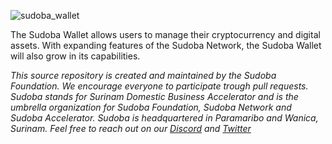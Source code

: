 ![sudoba_wallet](https://www.sudoba.com/image/logos/sudoba_wallet.png)

The Sudoba Wallet allows users to manage their cryptocurrency and digital assets. With expanding features of the Sudoba Network, the Sudoba Wallet will also grow in its capabilities. 

*This source repository is created and maintained by the Sudoba Foundation. We encourage everyone to participate trough pull requests.
Sudoba stands for Surinam Domestic Business Accelerator and is the umbrella organization for Sudoba Foundation, Sudoba Network and Sudoba Accelerator.
Sudoba is headquartered in Paramaribo and Wanica, Surinam. 
Feel free to reach out on our [Discord](https://discord.gg/pKhhXCW) and [Twitter](https://twitter.com/SudobaNetwork)*
